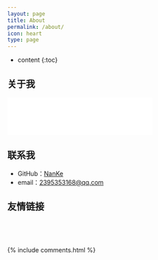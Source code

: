 ```yaml
---
layout: page
title: About
permalink: /about/
icon: heart
type: page
---
```


* content
{:toc}

## 关于我

<iframe frameborder="no" border="0" marginwidth="0" marginheight="0" width=330 height=86 src="//music.163.com/outchain/player?type=2&id=5039981&auto=1&height=66"></iframe>

## 联系我

* GitHub：[NanKe](https://github.com/crazymen-nanke)
* email：2395353168@qq.com

## 友情链接


## 　
        
<script>
var idcomments_acct = '06c06002af1e345a26a7e53986144bab';
var idcomments_post_id;
var idcomments_post_url;
</script>
<span id="IDCommentsPostTitle" style="display:none"></span>
<script type='text/javascript' src='https://www.intensedebate.com/js/genericCommentWrapperV2.js'></script>

{% include comments.html %}

